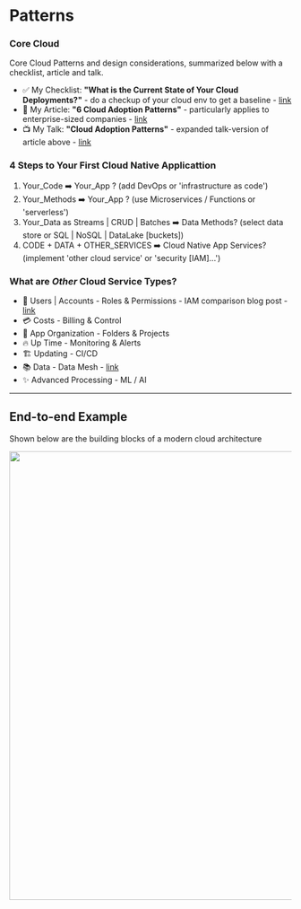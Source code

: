 # Patterns

### Core Cloud

Core Cloud Patterns and design considerations, summarized below with a checklist, article and talk.  

- ✅ My Checklist: **"What is the Current State of Your Cloud Deployments?"** - do a checkup of your cloud env to get a baseline - [link](https://lynnlangit.medium.com/10-legacy-cloud-considerations-44b2a5073706?sk=75a729b527de05fa13103a913c9a45db) 
- :book: My Article: **"6 Cloud Adoption Patterns"** - particularly applies to enterprise-sized companies - [link](https://lynnlangit.medium.com/cloud-adoption-patterns-d47ffc5789fe)
- :tv: My Talk: **"Cloud Adoption Patterns"** - expanded talk-version of article above - [link](https://www.youtube.com/watch?v=_su5lPuENNo)

### 4 Steps to Your First Cloud Native Applicattion
1. Your_Code ➡️ Your_App ? (add DevOps or 'infrastructure as code')
2. Your_Methods ➡️ Your_App ? (use Microservices / Functions or 'serverless')
3. Your_Data as Streams | CRUD | Batches ➡️ Data Methods? (select data store or SQL | NoSQL | DataLake [buckets])
4. CODE + DATA + OTHER_SERVICES ➡️ Cloud Native App Services? (implement 'other cloud service' or 'security [IAM]...')

### What are *Other* Cloud Service Types?

  - 🔐 Users | Accounts - Roles & Permissions - IAM comparison blog post - [link](https://ermetic.com/blog/cloud/aws-azure-and-gcp-the-ultimate-iam-comparison/)
  - 💳 Costs - Billing & Control
  - 📁 App Organization - Folders & Projects
  - 🔥 Up Time - Monitoring & Alerts
  - 🏗️ Updating - CI/CD
  - 📚 Data - Data Mesh - [link](https://www.datamesh-architecture.com/)
  - ✨ Advanced Processing - ML / AI
  
---

## End-to-end Example

Shown below are the building blocks of a modern cloud architecture

<img src="https://github.com/lynnlangit/learning-cloud/blob/master/CLOUD-PATTERNS/images/modern-cloud-arch.png" width=800>
